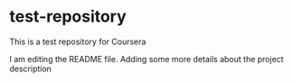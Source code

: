 # test-repository
This is a test repository for Coursera

I am editing the README file. Adding some more details about the project description
